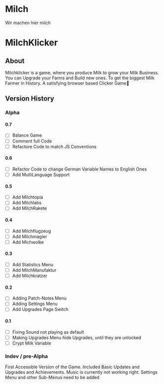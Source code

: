 # Milch
Wir machen hier milch

# MilchKlicker
## About
Milchklicker is a game, where you produce Milk to grow your Milk Business. You can Upgrade your Farms and Build new ones. To get the biggest Milk Farmer in History. A satisfying browser based Clicker Game🐄

## Version History
### Alpha
#### 0.7 

 - [ ] Balance Game
 - [ ] Comment full Code
 - [ ] Refactore Code to match JS Conventions

#### 0.6

 - [ ] Refactor Code to change German Variable Names to English Ones
 - [ ] Add MultiLanguage Support

#### 0.5

 - [ ] Add Milchtopia
 - [ ] Add Milchlabs
 - [ ] Add MilchRakete

#### 0.4

 - [ ] Add Milchflugzeug
 - [ ] Add Milchmagier
 - [ ] Add Michwolke

#### 0.3 

 - [ ] Add Statistics Menu
 - [ ] Add MilchManufaktur
 - [ ] Add Milchkratzer

#### 0.2 

 - [ ] Adding Patch-Notes Menu
 - [ ] Adding Settings Menu
 - [ ] Add Upgrades Page Switch

#### 0.1

 - [ ] Fixing Sound not playing as default
 - [ ] Making Upgrades Menu hide Upgrades, until they are unlocked
 - [ ] Crypt Milk Variable

### Indev / pre-Alpha
First Accessible Version of the Game. Included Basic Updates and Upgrades and Achievements. Music is currently not working right. Settings Menu and other Sub-Menus need to be added



